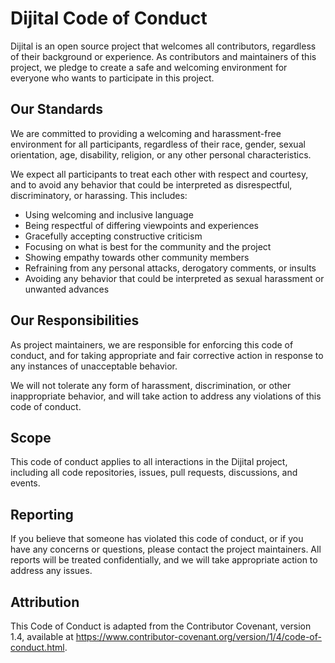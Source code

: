 # Dijital Code of Conduct

Dijital is an open source project that welcomes all contributors, regardless of their background or experience. As
contributors and maintainers of this project, we pledge to create a safe and welcoming environment for everyone who
wants to participate in this project.

## Our Standards

We are committed to providing a welcoming and harassment-free environment for all participants, regardless of their
race, gender, sexual orientation, age, disability, religion, or any other personal characteristics.

We expect all participants to treat each other with respect and courtesy, and to avoid any behavior that could be
interpreted as disrespectful, discriminatory, or harassing. This includes:

- Using welcoming and inclusive language
- Being respectful of differing viewpoints and experiences
- Gracefully accepting constructive criticism
- Focusing on what is best for the community and the project
- Showing empathy towards other community members
- Refraining from any personal attacks, derogatory comments, or insults
- Avoiding any behavior that could be interpreted as sexual harassment or unwanted advances

## Our Responsibilities

As project maintainers, we are responsible for enforcing this code of conduct, and for taking appropriate and fair
corrective action in response to any instances of unacceptable behavior.

We will not tolerate any form of harassment, discrimination, or other inappropriate behavior, and will take action to
address any violations of this code of conduct.

## Scope

This code of conduct applies to all interactions in the Dijital project, including all code repositories, issues, pull
requests, discussions, and events.

## Reporting

If you believe that someone has violated this code of conduct, or if you have any concerns or questions, please contact
the project maintainers. All reports will be treated confidentially, and we will take appropriate action to address any
issues.

## Attribution

This Code of Conduct is adapted from the Contributor Covenant, version 1.4, available
at https://www.contributor-covenant.org/version/1/4/code-of-conduct.html.